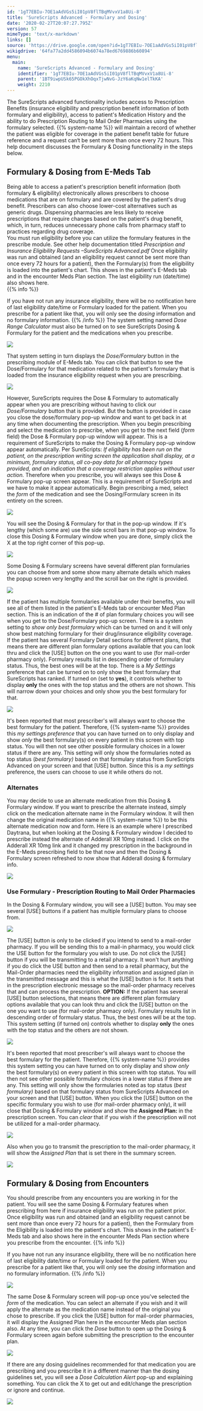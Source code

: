 ```yaml
---
id: '1gT7EBIu-7OE1aAdVGs5iI01pV8flTBqMVvxV1a8Ui-8'
title: 'SureScripts Advanced - Formulary and Dosing'
date: '2020-02-27T20:07:27.795Z'
version: 57
mimeType: 'text/x-markdown'
links: []
source: 'https://drive.google.com/open?id=1gT7EBIu-7OE1aAdVGs5iI01pV8flTBqMVvxV1a8Ui-8'
wikigdrive: '64fa77a2dd4586094b6074a78ed6769886b60894'
menu:
  main:
    name: 'SureScripts Advanced - Formulary and Dosing'
    identifier: '1gT7EBIu-7OE1aAdVGs5iI01pV8flTBqMVvxV1a8Ui-8'
    parent: '1BT9iwpUSk65PGOkXhOqxTjwNvG-JzY6aKqNw1elTkKA'
    weight: 2210
---
```

The SureScripts advanced functionality includes access to Prescription Benefits (insurance eligibility and prescription benefit information of both formulary and eligibility), access to patient's Medication History and the ability to do Prescription Routing to Mail Order Pharmacies using the formulary selected. {{% system-name %}} will maintain a record of whether the patient was eligible for coverage in the patient benefit table for future reference and a request can‘t be sent more than once every 72 hours. This help document discusses the Formulary & Dosing functionality in the steps below.
  
## Formulary & Dosing from E-Meds Tab  
  
Being able to access a patient's prescription benefit information (both formulary & eligibility) electronically allows prescribers to choose medications that are on formulary and are covered by the patient's drug benefit. Prescribers can also choose lower-cost alternatives such as generic drugs. Dispensing pharmacies are less likely to receive prescriptions that require changes based on the patient's drug benefit, which, in turn, reduces unnecessary phone calls from pharmacy staff to practices regarding drug coverage.  
You must run eligibility before you can utilize the formulary features in the prescribe module. See other help documentation titled *Prescription and Insurance Eligibility Requests –SureScripts Advanced.pdf* Once eligibility was run and obtained (and an eligibility request cannot be sent more than once every 72 hours for a patient), then the Formulary(s) from the eligibility is loaded into the patient's chart. This shows in the patient's E-Meds tab and in the encounter Meds Plan section. The last eligibility run (date/time) also shows here.  
{{% info %}}

If you have not run any insurance eligibility, there will be no notification here of last eligibility date/time or Formulary loaded for the patient. When you prescribe for a patient like that, you will only see the *dosing* information and no formulary information.
{{% /info %}}
The system setting named *Dose Range Calculator* must also be turned on to see SureScripts Dosing & Formulary for the patient and the medications when you prescribe.
  
![](../surescripts-advanced-formulary-and-dosing.assets/1000000000000135000000490381432195ACDC54.png)  

That system setting in turn displays the *Dose/Formulary* button in the prescribing module of E-Meds tab. You can click that button to see the Dose/Formulary for that medication related to the patient's formulary that is loaded from the insurance eligibility request when you are prescribing.
  
![](../surescripts-advanced-formulary-and-dosing.assets/100000000000029400000116A7B0272C8FD0709E.png)  

However, SureScripts requires the Dose & Formulary to automatically appear when you are prescribing without having to click our *Dose/Formulary* button that is provided. But the button is provided in case you close the dose/formulary pop-up window and want to get back in at any time when documenting the prescription.
When you begin prescribing and select the medication to prescribe, when you get to the next field (*form* field) the Dose & Formulary pop-up window will appear. This is a requirement of SureScripts to make the Dosing & Formulary pop-up window appear automatically. Per SureScripts: *If eligibility has been run on the patient, on the prescription writing screen the application shall display, at a minimum, formulary status, all co-pay data for all pharmacy types provided, and an indication that a coverage restriction applies without user action.* Therefore when you prescribe, you will always see this Dose & Formulary pop-up screen appear. This is a requirement of SureScripts and we have to make it appear automatically.
Begin prescribing a med, select the *form* of the medication and see the Dosing/Formulary screen in its entirety on the screen.
  
![](../surescripts-advanced-formulary-and-dosing.assets/1000000000000328000001D7608C8A12E72478C2.png)  

You will see the Dosing & Formulary for that in the pop-up window. If it's lengthy (which some are) use the side scroll bars in that pop-up window. To close this Dosing & Formulary window when you are done, simply click the X at the top right corner of this pop-up.
  
![](../surescripts-advanced-formulary-and-dosing.assets/1000000000000268000001EB8DF6B74ADF5E8E95.png)  

Some Dosing & Formulary screens have several different plan formularies you can choose from and some show many alternate details which makes the popup screen very lengthy and the scroll bar on the right is provided.
  
![](../surescripts-advanced-formulary-and-dosing.assets/10000000000002DD000001E8E2AB73F2C2909610.png)  

If the patient has multiple formularies available under their benefits, you will see all of them listed in the patient's E-Meds tab or encounter Med Plan section. This is an indication of the # of plan formulary choices you will see when you get to the Dose/Formulary pop-up screen. There is a system setting to *show only best formulary* which can be turned on and it will only show best matching formulary for their drug/insurance eligibility coverage.
If the patient has several Formulary Detail sections for different plans, that means there are different plan formulary options available that you can look thru and click the [USE] button on the one you want to use (for mail-order pharmacy only). Formulary results list in descending order of formulary status. Thus, the best ones will be at the top.
There is a *My Settings* preference that can be turned on to only show the best formulary that SureScripts has ranked. If turned on (set to **yes**), it controls whether to display **only** the ones with the top status and the others are not shown. This will narrow down your choices and only show you the best formulary for that.
  
![](../surescripts-advanced-formulary-and-dosing.assets/10000201000001170000005BBC350B9F7BD51835.png)  

It's been reported that most prescriber's will always want to choose the best formulary for the patient. Therefore, {{% system-name %}} provides this *my settings preference* that you can have turned on to only display and show *only* the best formulary(s) on every patient in this screen with top status. You will then not see other possible formulary choices in a lower status if there are any. This setting will only show the formularies noted as top status (*best formulary)* based on that formulary status from SureScripts Advanced on your screen and that [USE] button. Since this is a *my settings* preference, the users can choose to use it while others do not.
  
### Alternates  

You may decide to use an alternate medication from this Dosing & Formulary window. If you want to prescribe the alternate instead, simply click on the medication alternate name in the Formulary window. It will then change the original medication name in {{% system-name %}} to be this alternate medication now and form.
Here is an example where I prescribed Daytrana, but when looking at the Dosing & Formulary window I decided to prescribe instead the alternate of Adderall XR 10mg instead. I click on the Adderall XR 10mg link and it changed my prescription in the background in the E-Meds prescribing field to be that now and then the Dosing & Formulary screen refreshed to now show that Adderall dosing & formulary info.
  
![](../surescripts-advanced-formulary-and-dosing.assets/10000000000002E4000001A5024112D41685DDC3.png)  

  
### Use Formulary - Prescription Routing to Mail Order Pharmacies  

In the Dosing & Formulary window, you will see a [USE] button. You may see several [USE] buttons if a patient has multiple formulary plans to choose from.
  
![](../surescripts-advanced-formulary-and-dosing.assets/10000000000002DD000001E82C9AF0BF7603541F.png)  

The [USE] button is only to be clicked if you intend to send to a mail-order pharmacy. If you will be sending this to a mail-in pharmacy, you would click the USE button for the formulary you wish to use. Do not click the [USE] button if you will be transmitting to a retail pharmacy. It won't hurt anything if you do click the USE button and then send to a retail pharmacy, but the Mail-Order pharmacies need the eligibility information and assigned plan in the transmitted message and this is what the [USE] button is for. It sets that in the prescription electronic message so the mail-order pharmacy receives that and can process the prescription.
**OPTION:** If the patient has several [USE] button selections, that means there are different plan formulary options available that you can look thru and click the [USE] button on the one you want to use (for mail-order pharmacy only). Formulary results list in descending order of formulary status. Thus, the best ones will be at the top.
This system setting (if turned on) controls whether to display **only** the ones with the top status and the others are not shown.
  
![](../surescripts-advanced-formulary-and-dosing.assets/100000000000013500000045C1E75551DFE60F05.png)  

It's been reported that most prescriber's will always want to choose the best formulary for the patient. Therefore, {{% system-name %}} provides this system setting you can have turned on to only display and show *only* the best formulary(s) on every patient in this screen with top status. You will then not see other possible formulary choices in a lower status if there are any. This setting will only show the formularies noted as top status (*best formulary)* based on that formulary status from SureScripts Advanced on your screen and that [USE] button.
When you click the [USE] button on the specific formulary you wish to use (for mail-order pharmacy only), it will close that Dosing & Formulary window and show the **Assigned Plan:** in the prescription screen. You can *clear* that if you wish if the prescription will not be utilized for a mail-order pharmacy.
  
![](../surescripts-advanced-formulary-and-dosing.assets/10000000000002A2000000ACF6D07F7E0DD57C80.png)  

Also when you go to transmit the prescription to the mail-order pharmacy, it will show the *Assigned Plan* that is set there in the summary screen.
  
![](../surescripts-advanced-formulary-and-dosing.assets/10000000000003240000010EE452FB3A73FC7A62.png)  

  
## Formulary & Dosing from Encounters  

You should prescribe from any encounters you are working in for the patient. You will see the same Dosing & Formulary features when prescribing from here if insurance eligibility was run on the patient prior. Once eligibility was run and obtained (and an eligibility request cannot be sent more than once every 72 hours for a patient), then the Formulary from the Eligibility is loaded into the patient's chart. This shows in the patient's E-Meds tab and also shows here in the encounter Meds Plan section where you prescribe from the encounter.
{{% info %}}

If you have not run any insurance eligibility, there will be no notification here of last eligibility date/time or Formulary loaded for the patient. When you prescribe for a patient like that, you will only see the *dosing* information and no formulary information.
{{% /info %}}
  
![](../surescripts-advanced-formulary-and-dosing.assets/10000201000001CF000000841F66E2CBDAC00974.png)  

The same Dose & Formulary screen will pop-up once you've selected the *form* of the medication. You can select an alternate if you wish and it will apply the alternate as the medication name instead of the original you chose to prescribe. If you click the [USE] button for mail-order pharmacies, it will display the Assigned Plan here in the encounter Meds plan section also.
At any time, you can click the *Dose* button to open up the Dosing & Formulary screen again before submitting the prescription to the encounter plan.
  
![](../surescripts-advanced-formulary-and-dosing.assets/1000020100000237000000BDE73A01E6AABF257F.png)  

If there are any dosing guidelines recommended for that medication you are prescribing and you prescribe it in a different manner than the dosing guidelines set, you will see a *Dose Calculation Alert* pop-up and explaining something. You can click the X to get out and edit/change the prescription or ignore and continue.
  
![](../surescripts-advanced-formulary-and-dosing.assets/100000000000026E000000622874DAD36BB7AA5B.png)  

